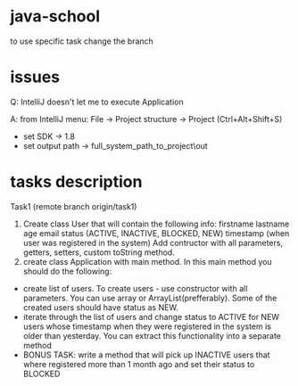 # java-school

to use specific task change the branch

# issues
Q: IntelliJ doesn't let me to execute Application

A: from IntelliJ menu: File -> Project structure -> Project (Ctrl+Alt+Shift+S)
- set SDK -> 1.8
- set output path -> full_system_path_to_project\out   

# tasks description
Task1 (remote branch origin/task1)
1) Create class User that will contain the following info:
firstname
lastname
age
email
status (ACTIVE, INACTIVE, BLOCKED, NEW)
timestamp (when user was registered in the system)
Add contructor with all parameters, getters, setters, custom toString method.
2) create class Application with main method.
In this main method you should do the following:
- create list of users. To create users - use constructor with all parameters. 
You can use array or ArrayList(prefferably).
Some of the created users should have status as NEW.
- iterate through the list of users and change status to ACTIVE for NEW users 
whose timestamp when they were registered in the system is older than yesterday. 
You can extract this functionality into a separate method
- BONUS TASK: write a method that will pick up INACTIVE users that where registered more than 1 month ago and set their status to BLOCKED
